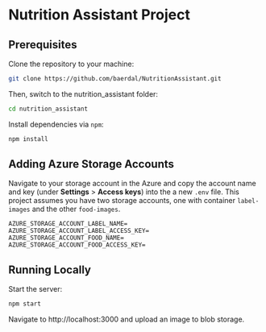 # Nutrition Assistant Project

## Prerequisites
Clone the repository to your machine:
```bash
git clone https://github.com/baerdal/NutritionAssistant.git
```

Then, switch to the nutrition_assistant folder:

```bash
cd nutrition_assistant
```

Install dependencies via `npm`:

```bash
npm install
```

## Adding Azure Storage Accounts
Navigate to your storage account in the Azure and copy the account name and key (under **Settings** > **Access keys**) into the a new `.env` file. This project assumes you have two storage accounts, one with container `label-images` and the other `food-images`.
```
AZURE_STORAGE_ACCOUNT_LABEL_NAME=
AZURE_STORAGE_ACCOUNT_LABEL_ACCESS_KEY=
AZURE_STORAGE_ACCOUNT_FOOD_NAME=
AZURE_STORAGE_ACCOUNT_FOOD_ACCESS_KEY=
```

## Running Locally
Start the server:

```bash
npm start
```

Navigate to http://localhost:3000 and upload an image to blob storage.

